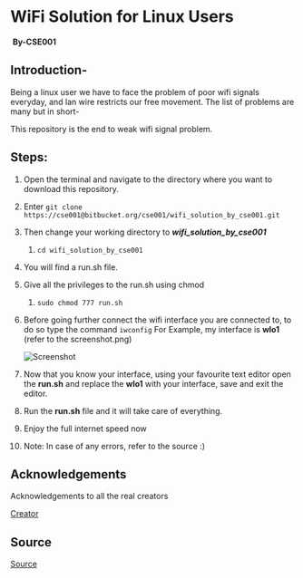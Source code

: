 # WiFi Solution for Linux Users

​																				**By-CSE001**

## Introduction-

Being a linux user we have to face the problem of poor wifi signals everyday, and lan wire restricts our free movement. The list of problems are many but in short-

This repository is the end to weak wifi signal problem.

## Steps:

1. Open the terminal and navigate to the directory where you want to download this repository.

2. Enter `git clone https://cse001@bitbucket.org/cse001/wifi_solution_by_cse001.git`

3. Then change your working directory to ***wifi_solution_by_cse001***
   1. `cd wifi_solution_by_cse001`

4. You will find a run.sh file.

5. Give all the privileges to the run.sh using chmod
   1. `sudo chmod 777 run.sh `

6. Before going further connect the wifi interface you are connected to, to do so type the command `iwconfig` For Example, my interface is **wlo1** (refer to the screenshot.png)

   ![Screenshot](https://bytebucket.org/cse001/wifi_solution_by_cse001/raw/14bd908dce1970b4af6e44083fcdc872b64144f0/screenshot.png)

7. Now that you know your interface, using your favourite text editor open the **run.sh** and replace the **wlo1** with your interface, save and exit the editor.

8. Run the **run.sh** file and it will take care of everything.

9. Enjoy the full internet speed now

10. Note: In case of any errors, refer to the source :)

## Acknowledgements 

Acknowledgements to all the real creators

[Creator](https://github.com/lwfinger)

## Source 

[Source](https://connectwww.com/how-to-solve-realtek-rtl8723be-weak-wifi-signal-problem-in-ubuntu/4625/)

